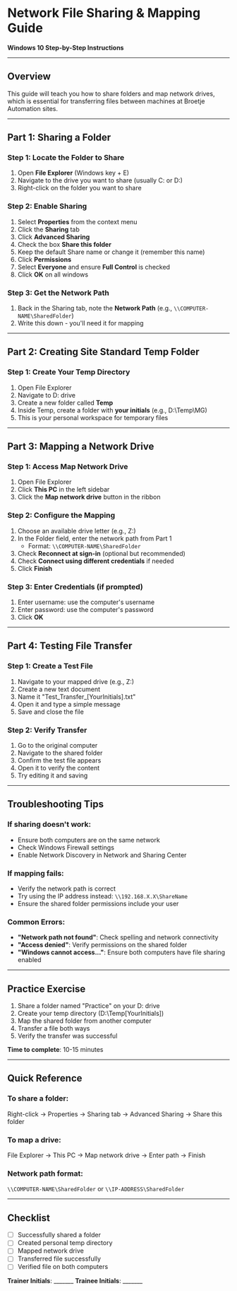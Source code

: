 # Network File Sharing & Mapping Guide
**Windows 10 Step-by-Step Instructions**

---

## Overview
This guide will teach you how to share folders and map network drives, which is essential for transferring files between machines at Broetje Automation sites.

---

## Part 1: Sharing a Folder

### Step 1: Locate the Folder to Share
1. Open **File Explorer** (Windows key + E)
2. Navigate to the drive you want to share (usually C: or D:)
3. Right-click on the folder you want to share

### Step 2: Enable Sharing
1. Select **Properties** from the context menu
2. Click the **Sharing** tab
3. Click **Advanced Sharing**
4. Check the box **Share this folder**
5. Keep the default Share name or change it (remember this name)
6. Click **Permissions**
7. Select **Everyone** and ensure **Full Control** is checked
8. Click **OK** on all windows

### Step 3: Get the Network Path
1. Back in the Sharing tab, note the **Network Path** (e.g., `\\COMPUTER-NAME\SharedFolder`)
2. Write this down - you'll need it for mapping

---

## Part 2: Creating Site Standard Temp Folder

### Step 1: Create Your Temp Directory
1. Open File Explorer
2. Navigate to D: drive
3. Create a new folder called **Temp**
4. Inside Temp, create a folder with **your initials** (e.g., D:\Temp\MG)
5. This is your personal workspace for temporary files

---

## Part 3: Mapping a Network Drive

### Step 1: Access Map Network Drive
1. Open File Explorer
2. Click **This PC** in the left sidebar
3. Click the **Map network drive** button in the ribbon

### Step 2: Configure the Mapping
1. Choose an available drive letter (e.g., Z:)
2. In the Folder field, enter the network path from Part 1
   - Format: `\\COMPUTER-NAME\SharedFolder`
3. Check **Reconnect at sign-in** (optional but recommended)
4. Check **Connect using different credentials** if needed
5. Click **Finish**

### Step 3: Enter Credentials (if prompted)
1. Enter username: use the computer's username
2. Enter password: use the computer's password
3. Click **OK**

---

## Part 4: Testing File Transfer

### Step 1: Create a Test File
1. Navigate to your mapped drive (e.g., Z:)
2. Create a new text document
3. Name it "Test_Transfer_[YourInitials].txt"
4. Open it and type a simple message
5. Save and close the file

### Step 2: Verify Transfer
1. Go to the original computer
2. Navigate to the shared folder
3. Confirm the test file appears
4. Open it to verify the content
5. Try editing it and saving

---

## Troubleshooting Tips

### If sharing doesn't work:
- Ensure both computers are on the same network
- Check Windows Firewall settings
- Enable Network Discovery in Network and Sharing Center

### If mapping fails:
- Verify the network path is correct
- Try using the IP address instead: `\\192.168.X.X\ShareName`
- Ensure the shared folder permissions include your user

### Common Errors:
- **"Network path not found"**: Check spelling and network connectivity
- **"Access denied"**: Verify permissions on the shared folder
- **"Windows cannot access..."**: Ensure both computers have file sharing enabled

---

## Practice Exercise

1. Share a folder named "Practice" on your D: drive
2. Create your temp directory (D:\Temp\[YourInitials])
3. Map the shared folder from another computer
4. Transfer a file both ways
5. Verify the transfer was successful

**Time to complete**: 10-15 minutes

---

## Quick Reference

### To share a folder:
Right-click → Properties → Sharing tab → Advanced Sharing → Share this folder

### To map a drive:
File Explorer → This PC → Map network drive → Enter path → Finish

### Network path format:
`\\COMPUTER-NAME\SharedFolder` or `\\IP-ADDRESS\SharedFolder`

---

## Checklist
- [ ] Successfully shared a folder
- [ ] Created personal temp directory
- [ ] Mapped network drive
- [ ] Transferred file successfully
- [ ] Verified file on both computers

**Trainer Initials**: _______ **Trainee Initials**: _______